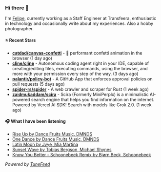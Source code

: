 ### Hi there 👋

I'm [Felipe](https://felipevm.com), currently working as a Staff Engineer at Transfeera, enthusiastic in technology and occasionally write about my experiences. Also a hobby photographer.

#### ⭐ Recent Stars
- **[catdad/canvas-confetti](https://github.com/catdad/canvas-confetti)** - 🎉 performant confetti animation in the browser (1 day ago)
- **[cline/cline](https://github.com/cline/cline)** - Autonomous coding agent right in your IDE, capable of creating/editing files, executing commands, using the browser, and more with your permission every step of the way. (3 days ago)
- **[palantir/policy-bot](https://github.com/palantir/policy-bot)** - A GitHub App that enforces approval policies on pull requests (5 days ago)
- **[spider-rs/spider](https://github.com/spider-rs/spider)** - A web crawler and scraper for Rust (1 week ago)
- **[zaidmukaddam/scira](https://github.com/zaidmukaddam/scira)** - Scira (Formerly MiniPerplx) is a minimalistic AI-powered search engine that helps you find information on the internet. Powered by Vercel AI SDK! Search with models like Grok 2.0. (1 week ago)

#### 🎧 What I have been listening
- [Rise Up by Dance Fruits Music, DMNDS](https://open.spotify.com/track/1lWMAe5jnniJF6SfHBOuen)
- [One Dance by Dance Fruits Music, DMNDS](https://open.spotify.com/track/6S5341oiptCqYVzVJvSCTC)
- [Latin Moon by Jyye, Mia Martina](https://open.spotify.com/track/7LIxRc0X2O5Z6Fgrv88qg2)
- [Sunset Wave by Tobias Bergson, Michael Shynes](https://open.spotify.com/track/3kD8Ed75AXHuzNmny7BUiO)
- [Know You Better - Schoonebeek Remix by Bjørn Beck, Schoonebeek](https://open.spotify.com/track/4j0NynOr9MQrAZ0Y6UjwlP)

_Powered by [TuneFeed](https://tunefeed.app?ref=github.com)_
